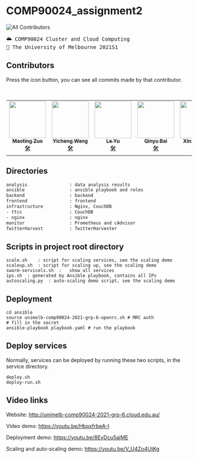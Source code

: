 # COMP90024_assignment2

![All Contributors](https://img.shields.io/badge/-5%20Contributors-blue)
<pre>
🌥 COMP90024 Cluster and Cloud Computing
🏫 The University of Melbourne 2021S1
</pre>

## Contributors

<!-- Contributor List table--->
Press the icon button, you can see all commits made by that contributor.
<table>
  <tr>
    <!-- Maoting Zuo Profile-->
    <td align="center"><a href="https://github.com/Shouyin"><img src="https://avatars.githubusercontent.com/u/26863473?s=400&u=484e42c0a9f733644838f846c0b68a2d0c67cc58&v=4" width="100px;" alt=""/><br/><sub><b>Maoting Zuo</b></sub></a><br /><a href="https://github.com/Shouyin/COMP90024_assignment2/commits?author=Shouyin" title="Code">🛠</a></td>
    <!-- Yicheng Wang Profile-->
    <td align="center"><a href="https://github.com/yichengw1"><img src="https://avatars.githubusercontent.com/u/34100044?s=400&u=0340deff51b960d4a8ff8d434fbeb1584308ee76&v=4" width="100px;" alt=""/><br/><sub><b>Yicheng Wang</b></sub></a><br /><a href="https://github.com/Shouyin/COMP90024_assignment2/commits?author=yichengw1" title="Code">🛠</a></td>
    <!-- Le Yu Profile-->
    <td align="center"><a href="https://github.com/ley7952"><img src="https://avatars.githubusercontent.com/u/71740213?s=400&v=4" width="100px;" alt=""/><br/><sub><b>Le Yu</b></sub></a><br /><a href="https://github.com/Shouyin/COMP90024_assignment2/commits?author=ley7952" title="Code">🛠</a></td>
    <!-- Qinyu Bai Profile-->
    <td align="center"><a href="https://github.com/SkyeBai"><img src="https://avatars.githubusercontent.com/u/52305027?s=400&u=46ec116cb12d5f7850a4387ca0b39d521c4ce0fc&v=4" width="100px;" alt=""/><br/><sub><b>Qinyu Bai</b></sub></a><br /><a href="https://github.com/Shouyin/COMP90024_assignment2/commits?author=SkyeBai" title="Code">🛠</a></td>
    <!-- Xinze Huang Profile-->
    <td align="center"><a href="https://github.com/xinzehuang"><img src="https://avatars.githubusercontent.com/u/44016281?s=400&v=4" width="100px;" alt=""/><br/><sub><b>Xinze Huang</b></sub></a><br /><a href="https://github.com/Shouyin/COMP90024_assignment2/commits?author=xinzehuang" title="Code">🛠</a></td>
​    

  </tr>
</table>



## Directories

```bash
analysis 				: data analysis results
ansible 				: ansible playbook and roles
backend 				: backend
frontend 				: frontend
infrastructure			: Nginx, CouchDB
- ttcc					: CouchDB
- nginx					: nginx
monitor					: Prometheus and cAdvisor
TwitterHarvest			: TwitterHarvester
```



## Scripts in project root directory

``````
scale.sh	: script for scaling services, see the scaling demo
scaleup.sh	: script for scaling up, see the scaling demo
swarm-servicels.sh	:	show all services
ips.sh	: generated by Ansible playbook, contains all IPs
autoscaling.py	: auto-scaling demo script, see the scaling demo
``````



## Deployment

``````
cd ansible
source unimelb-comp90024-2021-grp-6-openrc.sh # MRC auth
# fill in the secret
ansible-playbook playbook.yaml # run the playbook
``````



## Deploy services

Normally, services can be deployed by running these two scripts, in the service directory.

``````
deploy.sh
deploy-run.sh
``````





## Video links

Website: http://unimelb-comp90024-2021-grp-6.cloud.edu.au/

Video demo: https://youtu.be/HbpxfrbeA-I

Deployment demo: https://youtu.be/8EyDcu5ajME

Scaling and auto-scaling demo: https://youtu.be/V_U4Zo4UtKg



